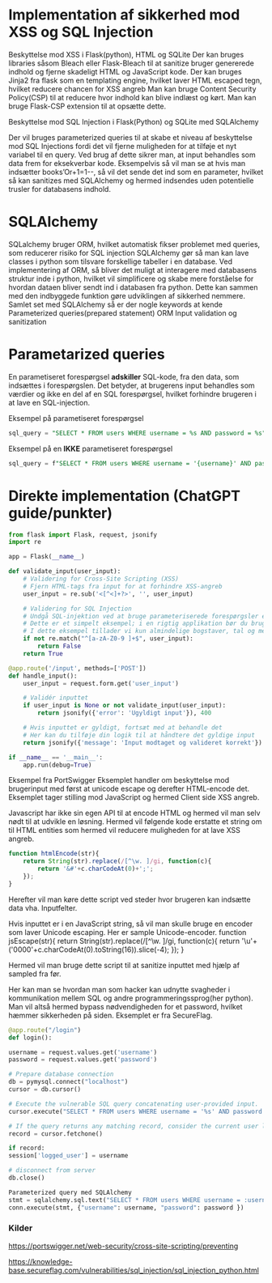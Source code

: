 # Implementation af sikkerhed mod XSS og SQL Injection

Beskyttelse mod XSS i Flask(python), HTML og SQLite
Der kan bruges libraries såsom Bleach eller Flask-Bleach til at sanitize bruger genererede indhold og fjerne skadeligt HTML og JavaScript kode.
Der kan bruges Jinja2 fra flask som en templating engine, hvilket laver HTML escaped tegn, hvilket reducere chancen for XSS angreb
Man kan bruge Content Security Policy(CSP) til at reducere hvor indhold kan blive indlæst og kørt. Man kan bruge Flask-CSP extension til at opsætte dette.

Beskyttelse mod SQL Injection i Flask(Python) og SQLite med SQLAlchemy

Der vil bruges parameterized queries til at skabe et niveau af beskyttelse mod SQL Injections fordi det vil fjerne muligheden for at tilføje et nyt variabel til en query. Ved brug af dette sikrer man, at input behandles som data frem for eksekverbar kode.
Eksempelvis så vil man se at hvis man indsætter books’Or+1=1--, så vil det sende det ind som en parameter, hvilket så kan sanitizes med SQLAlchemy og hermed indsendes uden potentielle trusler for databasens indhold. 

# SQLAlchemy
SQLalchemy bruger ORM, hvilket automatisk fikser problemet med queries, som reducerer risiko for SQL injection
SQLAlchemy gør så man kan lave classes i python som tilsvare forskellige tabeller i en database. Ved implementering af ORM, så bliver det muligt at interagere med databasens struktur inde i python, hvilket vil simplificere og skabe mere forståelse for hvordan dataen bliver sendt ind i databasen fra python. Dette kan sammen med den indbyggede funktion gøre udviklingen af sikkerhed nemmere.
Samlet set med SQLAlchemy så er der nogle keywords at kende
Parameterized queries(prepared statement)
ORM
Input validation og sanitization

# **Parametarized queries** 
En parametiseret forespørgsel **adskiller** SQL-kode, fra den data, som indsættes i forespørgslen. Det betyder, at brugerens input behandles som værdier og ikke en del af en SQL forespørgsel, hvilket forhindre brugeren i at lave en SQL-injection. 

Eksempel på parametiseret forespørgsel
```sql
sql_query = "SELECT * FROM users WHERE username = %s AND password = %s"
```

Eksempel på en **IKKE** parametiseret forespørgsel

```sql
sql_query = f"SELECT * FROM users WHERE username = '{username}' AND password = '{password}'"
```

# Direkte implementation (ChatGPT guide/punkter)
```python
from flask import Flask, request, jsonify
import re

app = Flask(__name__)

def validate_input(user_input):
	# Validering for Cross-Site Scripting (XSS)
	# Fjern HTML-tags fra input for at forhindre XSS-angreb
	user_input = re.sub('<[^<]+?>', '', user_input)

	# Validering for SQL Injection
	# Undgå SQL-injektion ved at bruge parameteriserede forespørgsler eller escape tegn
	# Dette er et simpelt eksempel; i en rigtig applikation bør du bruge parametrerede forespørgsler eller ORM
	# I dette eksempel tillader vi kun almindelige bogstaver, tal og mellemrum i inputtet
	if not re.match("^[a-zA-Z0-9 ]+$", user_input):
    	return False
	return True

@app.route('/input', methods=['POST'])
def handle_input():
	user_input = request.form.get('user_input')

	# Validér inputtet
	if user_input is None or not validate_input(user_input):
    	return jsonify({'error': 'Ugyldigt input'}), 400

	# Hvis inputtet er gyldigt, fortsæt med at behandle det
	# Her kan du tilføje din logik til at håndtere det gyldige input
	return jsonify({'message': 'Input modtaget og valideret korrekt'})

if __name__ == '__main__':
	app.run(debug=True)
```
Eksempel fra PortSwigger 
Eksemplet handler om beskyttelse mod brugerinput med først at unicode escape og derefter HTML-encode det. Eksemplet tager stilling mod JavaScript og hermed Client side XSS angreb.

Javascript har ikke sin egen API til at encode HTML og hermed vil man selv nødt til at udvikle en løsning. Hermed vil følgende kode erstatte et string om til HTML entities som hermed vil reducere muligheden for at lave XSS angreb.
```js
function htmlEncode(str){
	return String(str).replace(/[^\w. ]/gi, function(c){
    	return '&#'+c.charCodeAt(0)+';';
	});
}
```

Herefter vil man køre dette script ved steder hvor brugeren kan indsætte data vha. Inputfelter.
<script>document.body.innerHTML = htmlEncode(untrustedValue)</script>

Hvis inputtet er i en JavaScript string, så vil man skulle bruge en encoder som laver Unicode escaping. Her er sample Unicode-encoder.
function jsEscape(str){
	return String(str).replace(/[^\w. ]/gi, function(c){
    	return '\\u'+('0000'+c.charCodeAt(0).toString(16)).slice(-4);
	});
}

Hermed vil man bruge dette script til at sanitize inputtet med hjælp af sampled fra før.
<script>document.write('<script>x="'+jsEscape(untrustedValue)+'";<\/script>')</script>

Her kan man se hvordan man som hacker kan udnytte svagheder i kommunikation mellem SQL og andre programmeringssprog(her python). Man vil altså hermed bypass nødvendigheden for et password, hvilket hæmmer sikkerheden på siden. Eksemplet er fra SecureFlag.
```python
@app.route("/login")
def login():

username = request.values.get('username')
password = request.values.get('password')

# Prepare database connection
db = pymysql.connect("localhost")
cursor = db.cursor()

# Execute the vulnerable SQL query concatenating user-provided input.
cursor.execute("SELECT * FROM users WHERE username = '%s' AND password = '%s'" % (username, password))

# If the query returns any matching record, consider the current user logged in.
record = cursor.fetchone()

if record:
session['logged_user'] = username

# disconnect from server
db.close()

Parameterized query med SQLAlchemy
stmt = sqlalchemy.sql.text("SELECT * FROM users WHERE username = :username and password = :password")
conn.execute(stmt, {"username": username, "password": password })
```

### Kilder
https://portswigger.net/web-security/cross-site-scripting/preventing

https://knowledge-base.secureflag.com/vulnerabilities/sql_injection/sql_injection_python.html